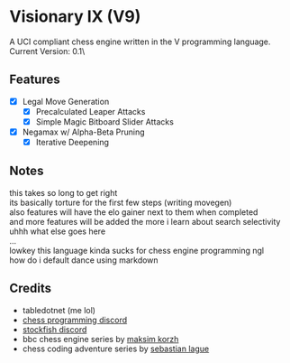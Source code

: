 # Visionary IX (V9)

A UCI compliant chess engine written in the V programming language.\
Current Version: 0.1\

## Features
- [x] Legal Move Generation
    - [x] Precalculated Leaper Attacks
    - [x] Simple Magic Bitboard Slider Attacks
- [x] Negamax w/ Alpha-Beta Pruning
    - [x] Iterative Deepening

## Notes
this takes so long to get right\
its basically torture for the first few steps (writing movegen)\
also features will have the elo gainer next to them when completed\
and more features will be added the more i learn about search selectivity\
uhhh what else goes here\
...\
lowkey this language kinda sucks for chess engine programming ngl\
how do i default dance using markdown
## Credits
- tabledotnet (me lol)
- [chess programming discord](https://discord.com/invite/F6W6mMsTGN)
- [stockfish discord](https://discord.gg/GWDRS3kU6R)
- bbc chess engine series by [maksim korzh](https://github.com/maksimkorzh/bbc)
- chess coding adventure series by [sebastian lague](https://github.com/seblague/chess-coding-adventure)
